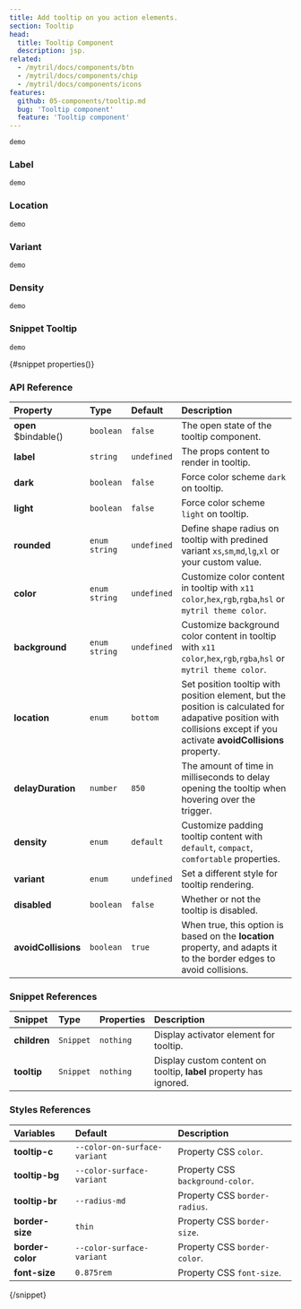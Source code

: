```yaml
---
title: Add tooltip on you action elements.
section: Tooltip
head:
  title: Tooltip Component
  description: jsp.
related:
  - /mytril/docs/components/btn
  - /mytril/docs/components/chip
  - /mytril/docs/components/icons
features:
  github: 05-components/tooltip.md
  bug: 'Tooltip component'
  feature: 'Tooltip component'
---
```


<script>
    import Code from "$components-docs/code.svelte"
	import TooltipHead from '$content/mytril/examples/tooltip-head.svelte';
	import TooltipLocation from '$content/mytril/examples/tooltip-location.svelte';
	import TooltipLabel from '$content/mytril/examples/tooltip-label.svelte';
	import TooltipVariant from '$content/mytril/examples/tooltip-variant.svelte';
	import TooltipDensity from '$content/mytril/examples/tooltip-density.svelte';
	import TooltipSnippetTooltip from '$content/mytril/examples/tooltip-snippet-tooltip.svelte';
</script>

<Code previewOnly file={TooltipHead}>demo</Code>

### Label

<Code file={TooltipLabel}>demo</Code>

### Location

<Code file={TooltipLocation}>demo</Code>

### Variant

<Code file={TooltipVariant}>demo</Code>

### Density

<Code file={TooltipDensity}>demo</Code>

### Snippet Tooltip

<Code file={TooltipSnippetTooltip}>demo</Code>

{#snippet properties()}

### API Reference

| Property             | Type            | Default     | Description                                                                                                                                                            |
| :------------------- | :-------------- | :---------- | :--------------------------------------------------------------------------------------------------------------------------------------------------------------------- |
| **open** $bindable() | `boolean`       | `false`     | The open state of the tooltip component.                                                                                                                               |
| **label**            | `string`        | `undefined` | The props content to render in tooltip.                                                                                                                                |
| **dark**             | `boolean`       | `false`     | Force color scheme `dark` on tooltip.                                                                                                                                  |
| **light**            | `boolean`       | `false`     | Force color scheme `light` on tooltip.                                                                                                                                 |
| **rounded**          | `enum` `string` | `undefined` | Define shape radius on tooltip with predined variant `xs`,`sm`,`md`,`lg`,`xl` or your custom value.                                                                    |
| **color**            | `enum` `string` | `undefined` | Customize color content in tooltip with `x11 color`,`hex`,`rgb`,`rgba`,`hsl` or `mytril theme color`.                                                                  |
| **background**       | `enum` `string` | `undefined` | Customize background color content in tooltip with `x11 color`,`hex`,`rgb`,`rgba`,`hsl` or `mytril theme color`.                                                       |
| **location**         | `enum`          | `bottom`    | Set position tooltip with position element, but the position is calculated for adapative position with collisions except if you activate **avoidCollisions** property. |
| **delayDuration**    | `number`        | `850`       | The amount of time in milliseconds to delay opening the tooltip when hovering over the trigger.                                                                        |
| **density**          | `enum`          | `default`   | Customize padding tooltip content with `default`, `compact`, `comfortable` properties.                                                                                 |
| **variant**          | `enum`          | `undefined` | Set a different style for tooltip rendering.                                                                                                                           |
| **disabled**         | `boolean`       | `false`     | Whether or not the tooltip is disabled.                                                                                                                                |
| **avoidCollisions**  | `boolean`       | `true`      | When true, this option is based on the **location** property, and adapts it to the border edges to avoid collisions.                                                   |

### Snippet References

| Snippet      | Type      | Properties | Description                                                        |
| :----------- | :-------- | :--------- | :----------------------------------------------------------------- |
| **children** | `Snippet` | `nothing`  | Display activator element for tooltip.                             |
| **tooltip**  | `Snippet` | `nothing`  | Display custom content on tooltip, **label** property has ignored. |

### Styles References

| Variables        | Default                      | Description                      |
| :--------------- | :--------------------------- | :------------------------------- |
| **tooltip-c**    | `--color-on-surface-variant` | Property CSS `color`.            |
| **tooltip-bg**   | `--color-surface-variant`    | Property CSS `background-color`. |
| **tooltip-br**   | `--radius-md`                | Property CSS `border-radius`.    |
| **border-size**  | `thin`                       | Property CSS `border-size`.      |
| **border-color** | `--color-surface-variant`    | Property CSS `border-color`.     |
| **font-size**    | `0.875rem`                   | Property CSS `font-size`.        |

{/snippet}
